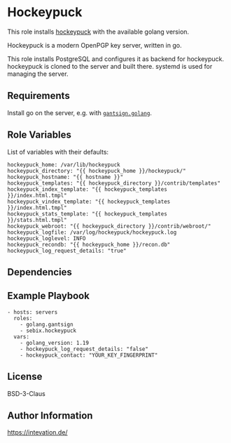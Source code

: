 Hockeypuck
==========

This role installs [hockeypuck](github.com/hockeypuck/hockeypuck) with the available golang version.

Hockeypuck is a modern OpenPGP key server, written in go.

This role installs PostgreSQL and configures it as backend for hockeypuck.
hockeypuck is cloned to the server and built there.
systemd is used for managing the server.

Requirements
------------

Install go on the server, e.g. with [`gantsign.golang`](https://galaxy.ansible.com/gantsign/golang).

Role Variables
--------------

List of variables with their defaults:
```
hockeypuck_home: /var/lib/hockeypuck
hockeypuck_directory: "{{ hockeypuck_home }}/hockeypuck/"
hockeypuck_hostname: "{{ hostname }}"
hockeypuck_templates: "{{ hockeypuck_directory }}/contrib/templates"
hockeypuck_index_template: "{{ hockeypuck_templates }}/index.html.tmpl"
hockeypuck_vindex_template: "{{ hockeypuck_templates }}/index.html.tmpl"
hockeypuck_stats_template: "{{ hockeypuck_templates }}/stats.html.tmpl"
hockeypuck_webroot: "{{ hockeypuck_directory }}/contrib/webroot/"
hockeypuck_logfile: /var/log/hockeypuck/hockeypuck.log
hockeypuck_loglevel: INFO
hockeypuck_recondb: "{{ hockeypuck_home }}/recon.db"
hockeypuck_log_request_details: "true"
```

Dependencies
------------


Example Playbook
----------------

    - hosts: servers
      roles:
        - golang.gantsign
        - sebix.hockeypuck
      vars:
        - golang_version: 1.19
        - hockeypuck_log_request_details: "false"
        - hockeypuck_contact: "YOUR_KEY_FINGERPRINT"

License
-------

BSD-3-Claus

Author Information
------------------

https://intevation.de/
